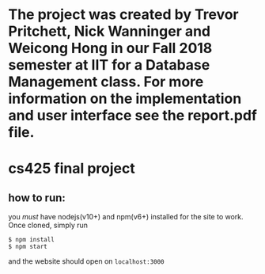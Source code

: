 # The project was created by Trevor Pritchett, Nick Wanninger and Weicong Hong in our Fall 2018 semester at IIT for a Database Management class. For more information on the implementation and user interface see the report.pdf file.

# cs425 final project

## how to run:
you *must* have nodejs(v10+) and npm(v6+) installed for the site to work. Once cloned, simply run
```
$ npm install
$ npm start
```
and the website should open on `localhost:3000`
